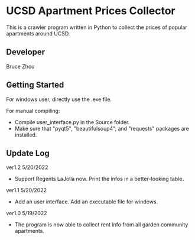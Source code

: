 # UCSD Apartment Prices Collector
This is a crawler program written in Python to collect the prices of popular apartments around UCSD.  

## Developer
Bruce Zhou

## Getting Started
For windows user, directly use the .exe file.  
  
For manual compiling:
* Compile user_interface.py in the Source folder.  
* Make sure that "pyqt5", "beautifulsoup4", and "requests" packages are installed.  

## Update Log
ver1.2 5/20/2022  
* Support Regents LaJolla now. Print the infos in a better-looking table.  
  
ver1.1 5/20/2022  
* Add an user interface. Add an executable file for windows.  
  
ver1.0 5/19/2022  
* The program is now able to collect rent info from all garden community apartments.  
